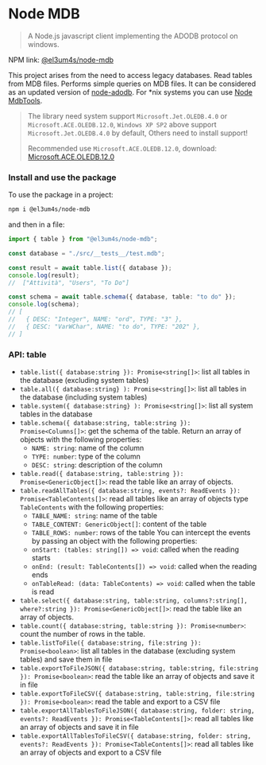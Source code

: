 # Node MDB

> A Node.js javascript client implementing the ADODB protocol on windows.

NPM link: [@el3um4s/node-mdb](https://www.npmjs.com/package/@el3um4s/node-mdb)

This project arises from the need to access legacy databases. Read tables from MDB files. Performs simple queries on MDB files. It can be considered as an updated version of [node-adodb](https://www.npmjs.com/package/@el3um4s/node-adodb). For \*nix systems you can use [Node MdbTools](https://www.npmjs.com/package/@el3um4s/mdbtools).

> The library need system support `Microsoft.Jet.OLEDB.4.0` or `Microsoft.ACE.OLEDB.12.0`, `Windows XP SP2` above support `Microsoft.Jet.OLEDB.4.0` by default, Others need to install support!
>
> Recommended use `Microsoft.ACE.OLEDB.12.0`, download: [Microsoft.ACE.OLEDB.12.0](https://www.microsoft.com/en-us/download/details.aspx?id=13255)

### Install and use the package

To use the package in a project:

```bash
npm i @el3um4s/node-mdb
```

and then in a file:

```ts
import { table } from "@el3um4s/node-mdb";

const database = "./src/__tests__/test.mdb";

const result = await table.list({ database });
console.log(result);
//  ["Attività", "Users", "To Do"]

const schema = await table.schema({ database, table: "to do" });
console.log(schema);
// [
//   { DESC: "Integer", NAME: "ord", TYPE: "3" },
//   { DESC: "VarWChar", NAME: "to do", TYPE: "202" },
// ]
```

### API: table

- `table.list({ database:string }): Promise<string[]>`: list all tables in the database (excluding system tables)
- `table.all({ database:string} ): Promise<string[]>`: list all tables in the database (including system tables)
- `table.system({ database:string} ): Promise<string[]>`: list all system tables in the database
- `table.schema({ database:string, table:string }): Promise<Columns[]>`: get the schema of the table. Return an array of objects with the following properties:
  - `NAME: string`: name of the column
  - `TYPE: number`: type of the column
  - `DESC: string`: description of the column
- `table.read({ database:string, table:string }): Promise<GenericObject[]>`: read the table like an array of objects.
- `table.readAllTables({ database:string, events?: ReadEvents }): Promise<TableContents[]>`: read all tables like an array of objects type `TableContents` with the following properties:
  - `TABLE_NAME: string`: name of the table
  - `TABLE_CONTENT: GenericObject[]`: content of the table
  - `TABLE_ROWS: number`: rows of the table
    You can intercept the events by passing an object with the following properties:
  - `onStart: (tables: string[]) => void`: called when the reading starts
  - `onEnd: (result: TableContents[]) => void`: called when the reading ends
  - `onTableRead: (data: TableContents) => void`: called when the table is read
- `table.select({ database:string, table:string, columns?:string[], where?:string }): Promise<GenericObject[]>`: read the table like an array of objects.
- `table.count({ database:string, table:string }): Promise<number>`: count the number of rows in the table.
- `table.listToFile({ database:string, file:string }): Promise<boolean>`: list all tables in the database (excluding system tables) and save them in file
- `table.exportToFileJSON({ database:string, table:string, file:string }): Promise<boolean>`: read the table like an array of objects and save it in file
- `table.exportToFileCSV({ database:string, table:string, file:string }): Promise<boolean>`: read the table and export to a CSV file
- `table.exportAllTablesToFileJSON({ database:string, folder: string, events?: ReadEvents }): Promise<TableContents[]>`: read all tables like an array of objects and save it in file
- `table.exportAllTablesToFileCSV({ database:string, folder: string, events?: ReadEvents }): Promise<TableContents[]>`: read all tables like an array of objects and export to a CSV file
